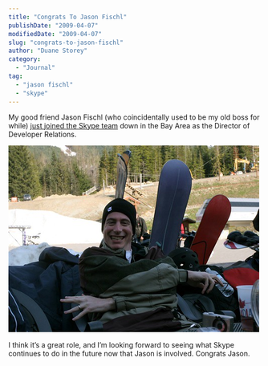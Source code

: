```yaml
---
title: "Congrats To Jason Fischl"
publishDate: "2009-04-07"
modifiedDate: "2009-04-07"
slug: "congrats-to-jason-fischl"
author: "Duane Storey"
category:
  - "Journal"
tag:
  - "jason fischl"
  - "skype"
---
```


My good friend Jason Fischl (who coincidentally used to be my old boss for while) [just joined the Skype team](http://share.skype.com/sites/en/2009/04/jason_fischl_joins_skype_as_di.html) down in the Bay Area as the Director of Developer Relations.

![Jason Fischl](_images/congrats-to-jason-fischl-1.jpg)

I think it’s a great role, and I’m looking forward to seeing what Skype continues to do in the future now that Jason is involved. Congrats Jason.